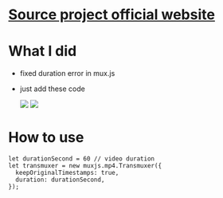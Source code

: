 # [Source project official website](https://github.com/videojs/mux.js)

# What I did
- fixed duration error in mux.js
- just add these code

  ![](http://upyun.luckly-mjw.cn/Assets/mux/001.jpeg)
  ![](http://upyun.luckly-mjw.cn/Assets/mux/002.png)

# How to use
```
let durationSecond = 60 // video duration
let transmuxer = new muxjs.mp4.Transmuxer({
  keepOriginalTimestamps: true,
  duration: durationSecond,
});
```

